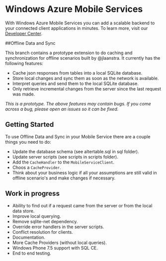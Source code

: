 ﻿# Windows Azure Mobile Services 

With Windows Azure Mobile Services you can add a scalable backend to your connected client applications in minutes. To learn more, visit our [Developer Center](http://www.windowsazure.com/en-us/develop/mobile).

##Offline Data and Sync

This branch contains a prototype extension to do caching and synchronization for offline scenarios built by @jlaanstra. It currently has the following features:

- Cache json responses from tables into a local SQLite database.
- Store local changes and sync them as soon as the network is available.
- Interpret queries and send them to the local SQLite database.
- Only retrieve incremental changes from the server since the last request was made.

*This is a prototype. The above features may contain bugs. If you come across a bug, please open an issues so it can be fixed.*

## Getting Started

To use Offline Data and Sync in your Mobile Service there are a couple things you need to do:

- Update the database schema (see altertable.sql in sql folder).
- Update server scripts (see scripts in scripts folder).
- Add the `CacheHandler` to the `MobileServiceClient`.
- Choos a `CacheProvider`.
- Think about your business logic if all your assumptions are still valid in offline scenario's and make changes if necessary.

## Work in progress

- Ability to find out if a request came from the server or from the local data store.
- Improve local querying.
- Remove sqlite-net dependency.
- Override error handlers in the server scripts.
- Conflict resolution for clients.
- Documentation.
- More Cache Providers (without local queries).
- Windows Phone 7.5 support with SQL CE.
- End to end testing.



 




